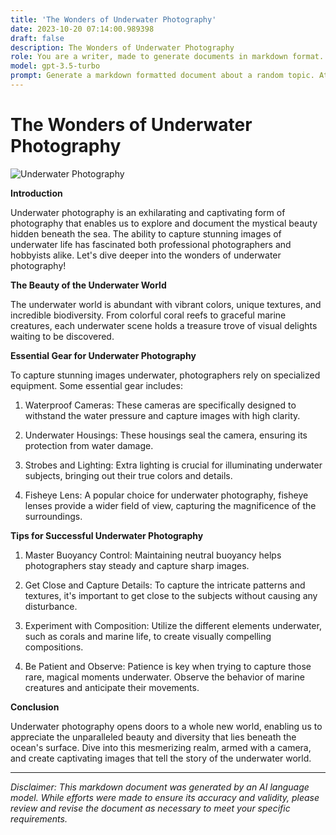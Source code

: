 ```yaml
---
title: 'The Wonders of Underwater Photography'
date: 2023-10-20 07:14:00.989398
draft: false
description: The Wonders of Underwater Photography
role: You are a writer, made to generate documents in markdown format. It is very important that all of the documents you generate are in valid markdown format.
model: gpt-3.5-turbo
prompt: Generate a markdown formatted document about a random topic. At the bottom, include a disclaimer explaining that the document was generated by you. The first line of the document should be the title. Make sure that the entire document is in proper markdown format, using a mix of various tags to make the document visually appealing.
---
```


# The Wonders of Underwater Photography

![Underwater Photography](https://image.freepik.com/free-photo/underwater-shot-sea-turtle-enjoying-sea_181624-18013.jpg)

**Introduction**

Underwater photography is an exhilarating and captivating form of photography that enables us to explore and document the mystical beauty hidden beneath the sea. The ability to capture stunning images of underwater life has fascinated both professional photographers and hobbyists alike. Let's dive deeper into the wonders of underwater photography!

**The Beauty of the Underwater World**

The underwater world is abundant with vibrant colors, unique textures, and incredible biodiversity. From colorful coral reefs to graceful marine creatures, each underwater scene holds a treasure trove of visual delights waiting to be discovered.

**Essential Gear for Underwater Photography**

To capture stunning images underwater, photographers rely on specialized equipment. Some essential gear includes:

1. Waterproof Cameras: These cameras are specifically designed to withstand the water pressure and capture images with high clarity.

2. Underwater Housings: These housings seal the camera, ensuring its protection from water damage.

3. Strobes and Lighting: Extra lighting is crucial for illuminating underwater subjects, bringing out their true colors and details.

4. Fisheye Lens: A popular choice for underwater photography, fisheye lenses provide a wider field of view, capturing the magnificence of the surroundings.

**Tips for Successful Underwater Photography**

1. Master Buoyancy Control: Maintaining neutral buoyancy helps photographers stay steady and capture sharp images.

2. Get Close and Capture Details: To capture the intricate patterns and textures, it's important to get close to the subjects without causing any disturbance.

3. Experiment with Composition: Utilize the different elements underwater, such as corals and marine life, to create visually compelling compositions.

4. Be Patient and Observe: Patience is key when trying to capture those rare, magical moments underwater. Observe the behavior of marine creatures and anticipate their movements.

**Conclusion**

Underwater photography opens doors to a whole new world, enabling us to appreciate the unparalleled beauty and diversity that lies beneath the ocean's surface. Dive into this mesmerizing realm, armed with a camera, and create captivating images that tell the story of the underwater world.

---

*Disclaimer: This markdown document was generated by an AI language model. While efforts were made to ensure its accuracy and validity, please review and revise the document as necessary to meet your specific requirements.*